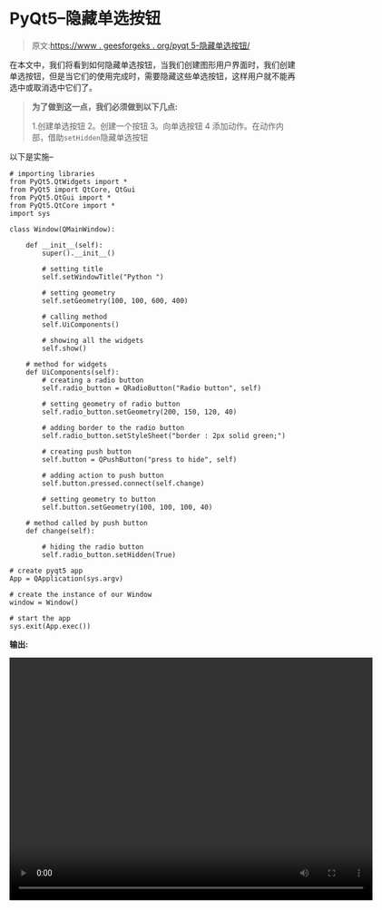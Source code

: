 # PyQt5–隐藏单选按钮

> 原文:[https://www . geesforgeks . org/pyqt 5-隐藏单选按钮/](https://www.geeksforgeeks.org/pyqt5-hiding-the-radio-button/)

在本文中，我们将看到如何隐藏单选按钮，当我们创建图形用户界面时，我们创建单选按钮，但是当它们的使用完成时，需要隐藏这些单选按钮，这样用户就不能再选中或取消选中它们了。

> **为了做到这一点，我们必须做到以下几点:**
> 
> 1.创建单选按钮
> 2。创建一个按钮
> 3。向单选按钮
> 4 添加动作。在动作内部，借助`setHidden`隐藏单选按钮

以下是实施–

```
# importing libraries
from PyQt5.QtWidgets import * 
from PyQt5 import QtCore, QtGui
from PyQt5.QtGui import * 
from PyQt5.QtCore import * 
import sys

class Window(QMainWindow):

    def __init__(self):
        super().__init__()

        # setting title
        self.setWindowTitle("Python ")

        # setting geometry
        self.setGeometry(100, 100, 600, 400)

        # calling method
        self.UiComponents()

        # showing all the widgets
        self.show()

    # method for widgets
    def UiComponents(self):
        # creating a radio button
        self.radio_button = QRadioButton("Radio button", self)

        # setting geometry of radio button
        self.radio_button.setGeometry(200, 150, 120, 40)

        # adding border to the radio button
        self.radio_button.setStyleSheet("border : 2px solid green;")

        # creating push button
        self.button = QPushButton("press to hide", self)

        # adding action to push button
        self.button.pressed.connect(self.change)

        # setting geometry to button
        self.button.setGeometry(100, 100, 100, 40)

    # method called by push button
    def change(self):

        # hiding the radio button
        self.radio_button.setHidden(True)

# create pyqt5 app
App = QApplication(sys.argv)

# create the instance of our Window
window = Window()

# start the app
sys.exit(App.exec())
```

**输出:**

<video class="wp-video-shortcode" id="video-395762-1" width="640" height="428" preload="metadata" controls=""><source type="video/mp4" src="https://media.geeksforgeeks.org/wp-content/uploads/20200409231216/Python-09-04-2020-23_06_41.mp4?_=1">[https://media.geeksforgeeks.org/wp-content/uploads/20200409231216/Python-09-04-2020-23_06_41.mp4](https://media.geeksforgeeks.org/wp-content/uploads/20200409231216/Python-09-04-2020-23_06_41.mp4)</video>